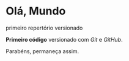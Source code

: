 # Olá, Mundo
 primeiro repertório versionado

 **Primeiro código** versionado com *Git* e *GitHub*.
 
 Parabéns, permaneça assim.
